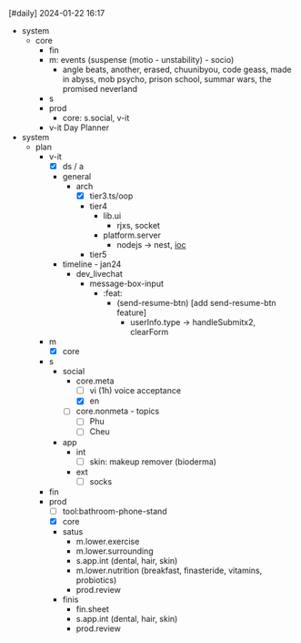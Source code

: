 [#daily]
2024-01-22
16:17

- system
	- core
		- fin
		- m: events (suspense (motio - unstability) - socio)
			- angle beats, another, erased, chuunibyou, code geass, made in abyss, mob psycho, prison school, summar wars, the promised neverland
		- s
		- prod
			- core: s.social, v-it 
		- v-it
Day Planner
- system
	- plan
		- v-it
			- [x] ds / a
			- general
				- arch
					- [x] tier3.ts/oop
					- tier4
						- lib.ui
							- rjxs, socket
						- platform.server
							- nodejs -> nest, [ioc](https://angular.io/guide/dependency-injection)
					- tier5
			- timeline - jan24
				- dev_livechat
					- message-box-input
						- :feat:
							- (send-resume-btn) [add send-resume-btn feature]
								- userInfo.type -> handleSubmitx2, clearForm
		- m
			- [x] core
		- s
			- social
				- core.meta
					- [ ] vi (1h) voice acceptance
					- [x] en
				- [ ] core.nonmeta - topics
					- [ ] Phu
					- [ ] Cheu
			- app
				- int
					- [ ] skin: makeup remover (bioderma)
				- ext
					- [ ] socks
		- fin
		- prod
			- [ ] tool:bathroom-phone-stand
			- [x] core
			- satus
				- m.lower.exercise
				- m.lower.surrounding
				- s.app.int (dental, hair, skin)
				- m.lower.nutrition (breakfast, finasteride, vitamins, probiotics)
				- prod.review
			- finis
				- fin.sheet
				- s.app.int (dental, hair, skin)
				- prod.review